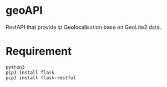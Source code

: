 # geoAPI
RestAPI that provide ip Geolocalisation base on GeoLite2 data. 

# Requirement 
	python3
	pip3 install flask
	pip3 install flask-restful 

